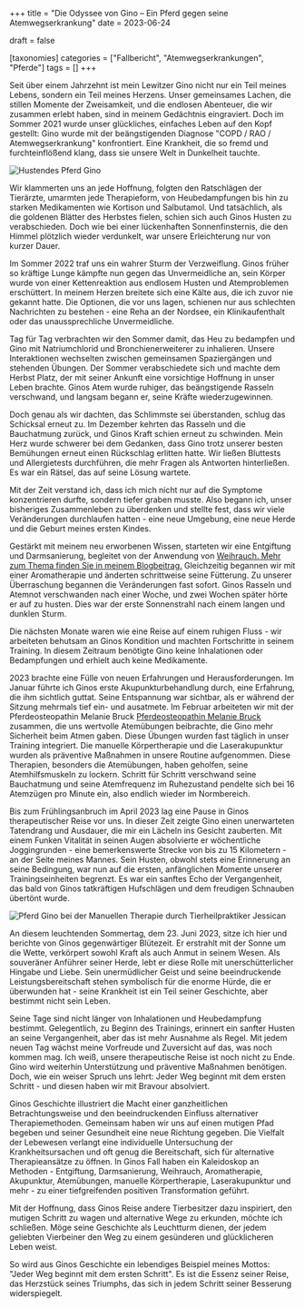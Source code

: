 +++
title = "Die Odyssee von Gino – Ein Pferd gegen seine Atemwegserkrankung"
date = 2023-06-24

draft = false

[taxonomies]
categories = ["Fallbericht", "Atemwegserkrankungen", "Pferde"]
tags = []
+++

Seit über einem Jahrzehnt ist mein Lewitzer Gino nicht nur ein Teil meines Lebens, sondern ein Teil meines Herzens. Unser gemeinsames Lachen, die stillen Momente der Zweisamkeit, und die endlosen Abenteuer, die wir zusammen erlebt haben, sind in meinem Gedächtnis eingraviert. Doch im Sommer 2021 wurde unser glückliches, einfaches Leben auf den Kopf gestellt: Gino wurde mit der beängstigenden Diagnose "COPD / RAO / Atemwegserkrankung" konfrontiert. Eine Krankheit, die so fremd und furchteinflößend klang, dass sie unsere Welt in Dunkelheit tauchte.

<!-- more -->

<picture>
    <source media="(max-width: 319px)" srcset="https://tierheilpraxis-jessican.de/img/blog/fallbericht_gino_0_320.avif 304w" type="image/avif" sizes="95vw">
    <source media="(max-width: 319px)" srcset="https://tierheilpraxis-jessican.de/img/blog/fallbericht_gino_0_320.webp 304w" type="image/webp" sizes="95vw">
    <source media="(max-width: 319px)" srcset="https://tierheilpraxis-jessican.de/img/blog/fallbericht_gino_0_320.jpeg 304w" type="image/jpeg" sizes="95vw">
    <source media="(min-width: 320px) and (max-width: 639px)" srcset="https://tierheilpraxis-jessican.de/img/blog/fallbericht_gino_0_640.avif 608w" type="image/avif" sizes="95vw">
    <source media="(min-width: 320px) and (max-width: 639px)" srcset="https://tierheilpraxis-jessican.de/img/blog/fallbericht_gino_0_640.webp 608w" type="image/webp" sizes="95vw">
    <source media="(min-width: 320px) and (max-width: 639px)" srcset="https://tierheilpraxis-jessican.de/img/blog/fallbericht_gino_0_640.jpeg 608w" type="image/jpeg" sizes="95vw">
    <source media="(min-width: 640px) and (max-width: 767px)" srcset="https://tierheilpraxis-jessican.de/img/blog/fallbericht_gino_0_768.avif 729w" type="image/avif" sizes="95vw">
    <source media="(min-width: 640px) and (max-width: 767px)" srcset="https://tierheilpraxis-jessican.de/img/blog/fallbericht_gino_0_768.webp 729w" type="image/webp" sizes="95vw">
    <source media="(min-width: 640px) and (max-width: 767px)" srcset="https://tierheilpraxis-jessican.de/img/blog/fallbericht_gino_0_768.jpeg 729w" type="image/jpeg" sizes="95vw">
    <source media="(min-width: 768px)" srcset="https://tierheilpraxis-jessican.de/img/blog/fallbericht_gino_0_1024.avif 972w" type="image/avif" sizes="95vw">
    <source media="(min-width: 768px)" srcset="https://tierheilpraxis-jessican.de/img/blog/fallbericht_gino_0_1024.webp 972w" type="image/webp" sizes="95vw">
    <source media="(min-width: 768px)" srcset="https://tierheilpraxis-jessican.de/img/blog/fallbericht_gino_0_1024.jpeg 972w" type="image/jpeg" sizes="95vw">
    <img src="https://tierheilpraxis-jessican.de/img/blog/fallbericht_gino_0_1024.jpeg" alt="Hustendes Pferd Gino" title="Hustendes Pferd Gino" loading="lazy" sizes="95vw"   style="max-width: 100%" loading="lazy">
</picture>

Wir klammerten uns an jede Hoffnung, folgten den Ratschlägen der Tierärzte, umarmten jede Therapieform, von Heubedampfungen bis hin zu starken Medikamenten wie Kortison und Salbutamol. Und tatsächlich, als die goldenen Blätter des Herbstes fielen, schien sich auch Ginos Husten zu verabschieden. Doch wie bei einer lückenhaften Sonnenfinsternis, die den Himmel plötzlich wieder verdunkelt, war unsere Erleichterung nur von kurzer Dauer.

Im Sommer 2022 traf uns ein wahrer Sturm der Verzweiflung. Ginos früher so kräftige Lunge kämpfte nun gegen das Unvermeidliche an, sein Körper wurde von einer Kettenreaktion aus endlosem Husten und Atemproblemen erschüttert. In meinem Herzen breitete sich eine Kälte aus, die ich zuvor nie gekannt hatte. Die Optionen, die vor uns lagen, schienen nur aus schlechten Nachrichten zu bestehen - eine Reha an der Nordsee, ein Klinikaufenthalt oder das unaussprechliche Unvermeidliche.

Tag für Tag verbrachten wir den Sommer damit, das Heu zu bedampfen und Gino mit Natriumchlorid und Bronchienerweiterer zu inhalieren. Unsere Interaktionen wechselten zwischen gemeinsamen Spaziergängen und stehenden Übungen. Der Sommer verabschiedete sich und machte dem Herbst Platz, der mit seiner Ankunft eine vorsichtige Hoffnung in unser Leben brachte. Ginos Atem wurde ruhiger, das beängstigende Rasseln verschwand, und langsam begann er, seine Kräfte wiederzugewinnen.

Doch genau als wir dachten, das Schlimmste sei überstanden, schlug das Schicksal erneut zu. Im Dezember kehrten das Rasseln und die Bauchatmung zurück, und Ginos Kraft schien erneut zu schwinden. Mein Herz wurde schwerer bei dem Gedanken, dass Gino trotz unserer besten Bemühungen erneut einen Rückschlag erlitten hatte. Wir ließen Bluttests und Allergietests durchführen, die mehr Fragen als Antworten hinterließen. Es war ein Rätsel, das auf seine Lösung wartete.

Mit der Zeit verstand ich, dass ich mich nicht nur auf die Symptome konzentrieren durfte, sondern tiefer graben musste. Also begann ich, unser bisheriges Zusammenleben zu überdenken und stellte fest, dass wir viele Veränderungen durchlaufen hatten - eine neue Umgebung, eine neue Herde und die Geburt meines ersten Kindes.

Gestärkt mit meinem neu erworbenen Wissen, starteten wir eine Entgiftung und Darmsanierung, begleitet von der Anwendung von <a href="https://tierheilpraxis-jessican.de/pages/blog/weihrauch/" title="Blogbeitrag zum Thema Weihrauch">Weihrauch. Mehr zum Thema finden Sie in meinem Blogbeitrag.</a> Gleichzeitig begannen wir mit einer Aromatherapie und änderten schrittweise seine Fütterung. Zu unserer Überraschung begannen die Veränderungen fast sofort. Ginos Rasseln und Atemnot verschwanden nach einer Woche, und zwei Wochen später hörte er auf zu husten. Dies war der erste Sonnenstrahl nach einem langen und dunklen Sturm.

Die nächsten Monate waren wie eine Reise auf einem ruhigen Fluss - wir arbeiteten behutsam an Ginos Kondition und machten Fortschritte in seinem Training. In diesem Zeitraum benötigte Gino keine Inhalationen oder Bedampfungen und erhielt auch keine Medikamente.

2023 brachte eine Fülle von neuen Erfahrungen und Herausforderungen. Im Januar führte ich Ginos erste Akupunkturbehandlung durch, eine Erfahrung, die ihm sichtlich guttat. Seine Entspannung war sichtbar, als er während der Sitzung mehrmals tief ein- und ausatmete. Im Februar arbeiteten wir mit der Pferdeosteopathin Melanie Bruck <a href="https://www.pferdetherapie-bruck.de/" title="Pferdeosteopathin Melanie Bruck">Pferdeosteopathin Melanie Bruck</a> zusammen, die uns wertvolle Atemübungen beibrachte, die Gino mehr Sicherheit beim Atmen gaben. Diese Übungen wurden fast täglich in unser Training integriert. Die manuelle Körpertherapie und die Laserakupunktur wurden als präventive Maßnahmen in unsere Routine aufgenommen. Diese Therapien, besonders die Atemübungen, haben geholfen, seine Atemhilfsmuskeln zu lockern. Schritt für Schritt verschwand seine Bauchatmung und seine Atemfrequenz im Ruhezustand pendelte sich bei 16 Atemzügen pro Minute ein, also endlich wieder im Normbereich. 

Bis zum Frühlingsanbruch im April 2023 lag eine Pause in Ginos therapeutischer Reise vor uns. In dieser Zeit zeigte Gino einen unerwarteten Tatendrang und Ausdauer, die mir ein Lächeln ins Gesicht zauberten. Mit einem Funken Vitalität in seinen Augen absolvierte er wöchentliche Joggingrunden - eine bemerkenswerte Strecke von bis zu 15 Kilometern - an der Seite meines Mannes. Sein Husten, obwohl stets eine Erinnerung an seine Bedingung, war nun auf die ersten, anfänglichen Momente unserer Trainingseinheiten begrenzt. Es war ein sanftes Echo der Vergangenheit, das bald von Ginos tatkräftigen Hufschlägen und dem freudigen Schnauben übertönt wurde.

<picture>
    <source media="(max-width: 319px)" srcset="https://tierheilpraxis-jessican.de/img/blog/fallbericht_gino_1_320.avif 304w" type="image/avif" sizes="95vw">
    <source media="(max-width: 319px)" srcset="https://tierheilpraxis-jessican.de/img/blog/fallbericht_gino_1_320.webp 304w" type="image/webp" sizes="95vw">
    <source media="(max-width: 319px)" srcset="https://tierheilpraxis-jessican.de/img/blog/fallbericht_gino_1_320.jpeg 304w" type="image/jpeg" sizes="95vw">
    <source media="(min-width: 320px) and (max-width: 639px)" srcset="https://tierheilpraxis-jessican.de/img/blog/fallbericht_gino_1_640.avif 608w" type="image/avif" sizes="95vw">
    <source media="(min-width: 320px) and (max-width: 639px)" srcset="https://tierheilpraxis-jessican.de/img/blog/fallbericht_gino_1_640.webp 608w" type="image/webp" sizes="95vw">
    <source media="(min-width: 320px) and (max-width: 639px)" srcset="https://tierheilpraxis-jessican.de/img/blog/fallbericht_gino_1_640.jpeg 608w" type="image/jpeg" sizes="95vw">
    <source media="(min-width: 640px) and (max-width: 767px)" srcset="https://tierheilpraxis-jessican.de/img/blog/fallbericht_gino_1_768.avif 729w" type="image/avif" sizes="95vw">
    <source media="(min-width: 640px) and (max-width: 767px)" srcset="https://tierheilpraxis-jessican.de/img/blog/fallbericht_gino_1_768.webp 729w" type="image/webp" sizes="95vw">
    <source media="(min-width: 640px) and (max-width: 767px)" srcset="https://tierheilpraxis-jessican.de/img/blog/fallbericht_gino_1_768.jpeg 729w" type="image/jpeg" sizes="95vw">
    <source media="(min-width: 768px)" srcset="https://tierheilpraxis-jessican.de/img/blog/fallbericht_gino_1_1024.avif 972w" type="image/avif" sizes="95vw">
    <source media="(min-width: 768px)" srcset="https://tierheilpraxis-jessican.de/img/blog/fallbericht_gino_1_1024.webp 972w" type="image/webp" sizes="95vw">
    <source media="(min-width: 768px)" srcset="https://tierheilpraxis-jessican.de/img/blog/fallbericht_gino_1_1024.jpeg 972w" type="image/jpeg" sizes="95vw">
    <img src="https://tierheilpraxis-jessican.de/img/blog/fallbericht_gino_1_1024.jpeg" alt="Pferd Gino bei der Manuellen Therapie durch Tierheilpraktiker Jessican" title="Pferd Gino bei der Manuellen Therapie durch Tierheilpraktiker Jessican" loading="lazy" sizes="95vw"   style="max-width: 100%" loading="lazy">
</picture>


An diesem leuchtenden Sommertag, dem 23. Juni 2023, sitze ich hier und berichte von Ginos gegenwärtiger Blütezeit. Er erstrahlt mit der Sonne um die Wette, verkörpert sowohl Kraft als auch Anmut in seinem Wesen. Als souveräner Anführer seiner Herde, lebt er diese Rolle mit unerschütterlicher Hingabe und Liebe. Sein unermüdlicher Geist und seine beeindruckende Leistungsbereitschaft stehen symbolisch für die enorme Hürde, die er überwunden hat - seine Krankheit ist ein Teil seiner Geschichte, aber bestimmt nicht sein Leben.

Seine Tage sind nicht länger von Inhalationen und Heubedampfung bestimmt. Gelegentlich, zu Beginn des Trainings, erinnert ein sanfter Husten an seine Vergangenheit, aber das ist mehr Ausnahme als Regel. Mit jedem neuen Tag wächst meine Vorfreude und Zuversicht auf das, was noch kommen mag. Ich weiß, unsere therapeutische Reise ist noch nicht zu Ende. Gino wird weiterhin Unterstützung und präventive Maßnahmen benötigen. Doch, wie ein weiser Spruch uns lehrt: Jeder Weg beginnt mit dem ersten Schritt - und diesen haben wir mit Bravour absolviert.

Ginos Geschichte illustriert die Macht einer ganzheitlichen Betrachtungsweise und den beeindruckenden Einfluss alternativer Therapiemethoden. Gemeinsam haben wir uns auf einen mutigen Pfad begeben und seiner Gesundheit eine neue Richtung gegeben. Die Vielfalt der Lebewesen verlangt eine individuelle Untersuchung der Krankheitsursachen und oft genug die Bereitschaft, sich für alternative Therapieansätze zu öffnen. In Ginos Fall haben ein Kaleidoskop an Methoden - Entgiftung, Darmsanierung, Weihrauch, Aromatherapie, Akupunktur, Atemübungen, manuelle Körpertherapie, Laserakupunktur und mehr - zu einer tiefgreifenden positiven Transformation geführt.

Mit der Hoffnung, dass Ginos Reise andere Tierbesitzer dazu inspiriert, den mutigen Schritt zu wagen und alternative Wege zu erkunden, möchte ich schließen. Möge seine Geschichte als Leuchtturm dienen, der jedem geliebten Vierbeiner den Weg zu einem gesünderen und glücklicheren Leben weist.

So wird aus Ginos Geschichte ein lebendiges Beispiel meines Mottos: "Jeder Weg beginnt mit dem ersten Schritt". Es ist die Essenz seiner Reise, das Herzstück seines Triumphs, das sich in jedem Schritt seiner Besserung widerspiegelt.